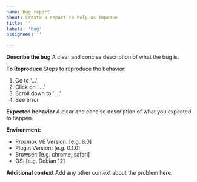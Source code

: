```yaml
---
name: Bug report
about: Create a report to help us improve
title: ''
labels: 'bug'
assignees: ''

---
```


**Describe the bug**
A clear and concise description of what the bug is.

**To Reproduce**
Steps to reproduce the behavior:
1. Go to '...'
2. Click on '....'
3. Scroll down to '....'
4. See error

**Expected behavior**
A clear and concise description of what you expected to happen.

**Environment:**
 - Proxmox VE Version: [e.g. 8.0]
 - Plugin Version: [e.g. 0.1.0]
 - Browser: [e.g. chrome, safari]
 - OS: [e.g. Debian 12]

**Additional context**
Add any other context about the problem here. 